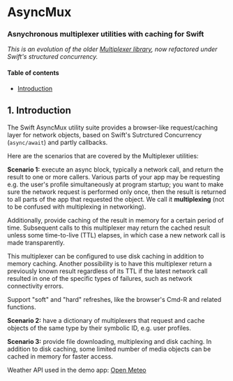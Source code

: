 # AsyncMux
### Asnychronous multiplexer utilities with caching for Swift

*This is an evolution of the older [Multiplexer library](https://github.com/crontab/Multiplexer), now refactored under Swift's structured concurrency.*

#### Table of contents

- [Introduction](#intro)

<a name="intro"></a>
## 1. Introduction

The Swift AsyncMux utility suite provides a browser-like request/caching layer for network objects, based on Swift's Sutrctured Concurrency (`async/await`) and partly callbacks.

Here are the scenarios that are covered by the Multiplexer utilities:

**Scenario 1:** execute an async block, typically a network call, and return the result to one or more callers. Various parts of your app may be requesting e.g. the user's profile simultaneously at program startup; you want to make sure the network request is performed only once, then the result is returned to all parts of the app that requested the object. We call it **multiplexing** (not to be confused with multiplexing in networking).

Additionally, provide caching of the result in memory for a certain period of time. Subsequent calls to this multiplexer may return the cached result unless some time-to-live (TTL) elapses, in which case a new network call is made transparently.

This multiplexer can be configured to use disk caching in addition to memory caching. Another possibility is to have this multiplexer return a previously known result regardless of its TTL if the latest network call resulted in one of the specific types of failures, such as network connectivity errors.

Support "soft" and "hard" refreshes, like the browser's Cmd-R and related functions.

**Scenario 2:** have a dictionary of multiplexers that request and cache objects of the same type by their symbolic ID, e.g. user profiles.

**Scenario 3:** provide file downloading, multiplexing and disk caching. In addition to disk caching, some limited number of media objects can be cached in memory for faster access.






Weather API used in the demo app: [Open Meteo](https://open-meteo.com/en/docs)
